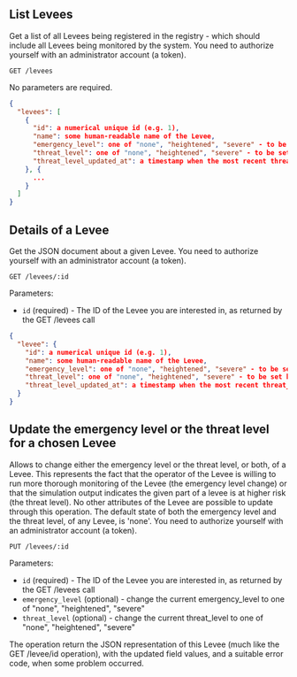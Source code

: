 ## List Levees

Get a list of all Levees being registered in the registry - which should include all Levees being monitored by
the system. You need to authorize yourself with an administrator account (a token).

```
GET /levees
```

No parameters are required.

```json
{
  "levees": [
    {
      "id": a numerical unique id (e.g. 1),
      "name": some human-readable name of the Levee,
      "emergency_level": one of "none", "heightened", "severe" - to be set by the human operator,
      "threat_level": one of "none", "heightened", "severe" - to be set by the Levee operations monitoring system,
      "threat_level_updated_at": a timestamp when the most recent threat_level change took place
    }, {
      ...
    }
  ]
}
```


## Details of a Levee

Get the JSON document about a given Levee. You need to authorize yourself with an administrator account (a token).

```
GET /levees/:id
```

Parameters:

+ `id` (required) - The ID of the Levee you are interested in, as returned by the GET /levees call

```json
{
  "levee": {
    "id": a numerical unique id (e.g. 1),
    "name": some human-readable name of the Levee,
    "emergency_level": one of "none", "heightened", "severe" - to be set by the human operator,
    "threat_level": one of "none", "heightened", "severe" - to be set by the Levee operations monitoring system,
    "threat_level_updated_at": a timestamp when the most recent threat_level change took place
  }
}
```


## Update the emergency level or the threat level for a chosen Levee

Allows to change either the emergency level or the threat level, or both, of a Levee. This represents the fact that
the operator of the Levee is willing to run more thorough monitoring of the Levee (the emergency level change) or that
the simulation output indicates the given part of a levee is at higher risk (the threat level). No other attributes
of the Levee are possible to update through this operation. The default state of both the emergency level and the
threat level, of any Levee, is 'none'. You need to authorize yourself with an administrator account (a token).

```
PUT /levees/:id
```

Parameters:

+ `id` (required) - The ID of the Levee you are interested in, as returned by the GET /levees call
+ `emergency_level` (optional) - change the current emergency_level to one of "none", "heightened", "severe"
+ `threat_level` (optional) - change the current threat_level to one of "none", "heightened", "severe"

The operation return the JSON representation of this Levee (much like the GET /levee/id operation),
with the updated field values, and a suitable error code, when some problem occurred.